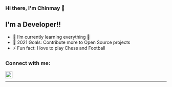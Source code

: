 ### Hi there, I'm Chinmay 👋

## I'm a Developer!!

- 🌱 I’m currently learning everything 🤣
- 🥅 2021 Goals: Contribute more to Open Source projects
- ⚡ Fun fact: I love to play Chess and Football


### Connect with me:

[<img align="left" alt="chinmay | LinkedIn" width="22px" src="https://cdn.jsdelivr.net/npm/simple-icons@v3/icons/linkedin.svg" />](https://www.linkedin.com/in/chinmay-mehta-009132193)


<br />



---

